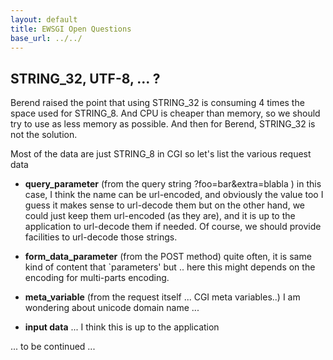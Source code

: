 ```yaml
---
layout: default
title: EWSGI Open Questions
base_url: ../../
---
```

## STRING_32, UTF-8, ... ? ##
Berend raised the point that using STRING_32 is consuming 4 times the space used for STRING_8.
And CPU is cheaper than memory, so we should try to use as less memory as possible.
And then for Berend, STRING_32 is not the solution.

Most of the data are just STRING_8 in CGI
so let's list the various request data

- **query_parameter** (from the query string  ?foo=bar&extra=blabla )
   in this case, I think the name can be url-encoded, and obviously the value too
   I guess it makes sense to url-decode them
   but on the other hand, we could just keep them url-encoded (as they are), and it is up to the application to url-decode them if needed.
   Of course, we should provide facilities to url-decode those strings.

- **form_data_parameter** (from the POST method)
   quite often, it is same kind of content that `parameters' 
   but .. here this might depends on the encoding for multi-parts encoding.

- **meta_variable** (from the request itself ... CGI meta variables..)
   I am wondering about unicode domain name ... 

- **input data** ... 
   I think this is up to the application

... to be continued ...
